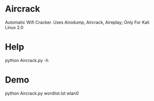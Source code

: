 # Aircrack
Automatic Wifi Cracker. Uses Airodump, Aircrack, Aireplay; Only For Kali Linux 2.0

# Help
python Aircrack.py -h

# Demo
python Aircrack.py wordlist.lst wlan0



